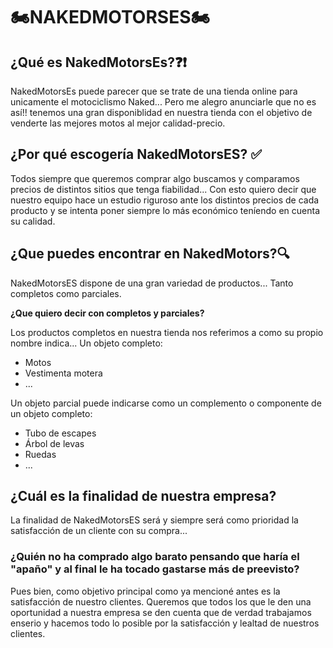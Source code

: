 # 🏍️NAKEDMOTORSES🏍️

## ¿Qué es NakedMotorsEs?❓❗
NakedMotorsEs puede parecer que se trate de una tienda online para unicamente el motociclismo Naked...
Pero me alegro anunciarle que no es así!! tenemos una gran disponiblidad en nuestra tienda con el objetivo de venderte las mejores motos al mejor calidad-precio.

## ¿Por qué escogería NakedMotorsES? ✅

Todos siempre que queremos comprar algo buscamos y comparamos precios de distintos sitios que tenga fiabilidad...
Con esto quiero decir que nuestro equipo hace un estudio riguroso ante los distintos precios de cada producto y se intenta poner siempre lo más económico teníendo en cuenta su calidad.

## ¿Que puedes encontrar en NakedMotors?🔍

NakedMotorsES dispone de una gran variedad de productos... Tanto completos como parciales.

**¿Que quiero decir con completos y parciales?**

Los productos completos en nuestra tienda nos referimos a como su propio nombre indica... Un objeto completo:

- Motos
- Vestimenta motera
- ...

Un objeto parcial puede indicarse como un complemento o componente de un objeto completo:

- Tubo de escapes
-  Árbol de levas
-  Ruedas
- ...

## ¿Cuál es la finalidad de nuestra empresa?

La finalidad de NakedMotorsES será y siempre será como prioridad la satisfacción de un cliente con su compra...
### **¿Quién no ha comprado algo barato pensando que haría el "apaño" y al final le ha tocado gastarse más de preevisto?** 

Pues bien, como objetivo principal como ya mencioné antes es la satisfacción de nuestro clientes. Queremos que todos los que le den una oportunidad a nuestra empresa se den cuenta que de verdad trabajamos enserio y hacemos todo lo posible por la satisfacción y lealtad de nuestros clientes.
